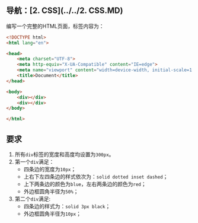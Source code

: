## 导航：[2. CSS](../../2. CSS.MD)

编写一个完整的HTML页面，标签内容为：

```HTML
<!DOCTYPE html>
<html lang="en">

<head>
    <meta charset="UTF-8">
    <meta http-equiv="X-UA-Compatible" content="IE=edge">
    <meta name="viewport" content="width=device-width, initial-scale=1.0">
    <title>Document</title>
</head>

<body>
    <div></div>
    <div></div>
</body>

</html>
```

## 要求

1.   所有`div`标签的宽度和高度均设置为`300px`。
2.   第一个`div`满足：
     -   四条边的宽度为`10px`；
     -   上右下左四条边的样式依次为：`solid dotted inset dashed`；
     -   上下两条边的颜色为`blue`，左右两条边的颜色为`red`；
     -   外边框圆角半径为`50%`；
3.   第二个`div`满足:
     -   四条边的样式为：`solid 3px black`；
     -   外边框圆角半径为`10px`；